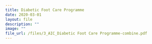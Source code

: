 ```yaml
---
title: Diabetic Foot Care Programme
date: 2020-03-01
layout: file
description: ""
image: ""
file_url: /files/3_AIC_Diabetic Foot Care Programme-combine.pdf
---
```

